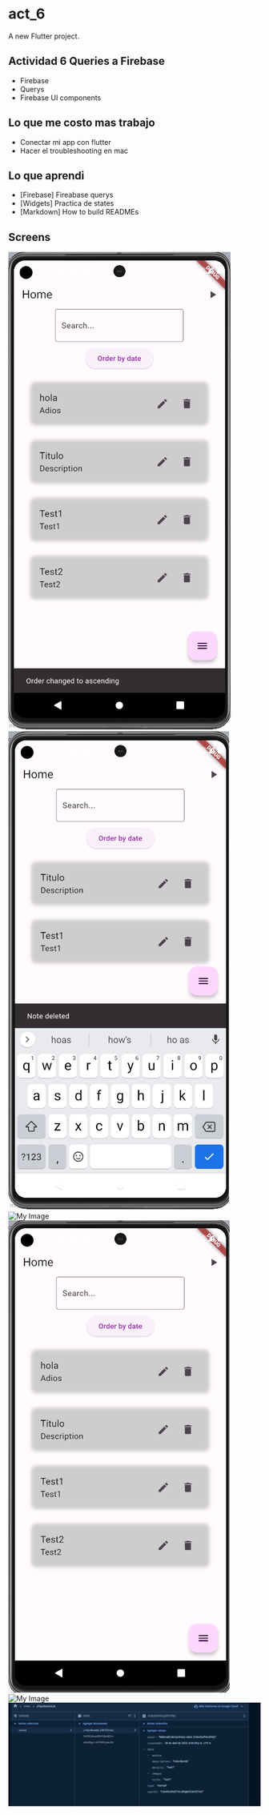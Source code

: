 # act_6

A new Flutter project.

## Actividad 6 Queries a Firebase

- Firebase
- Querys
- Firebase UI components

## Lo que me costo mas trabajo

- Conectar mi app con flutter
- Hacer el troubleshooting en mac

## Lo que aprendi

- [Firebase] Fireabase querys
- [Widgets] Practica de states
- [Markdown] How to build READMEs

## Screens

![My Image](./img/ascending.png)
![My Image](./img/delited.png)
![My Image](./img/descending.png)
![My Image](./img/home.png)
![My Image](./img/update.png)
![My Image](./img/update1.png)